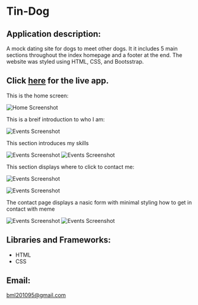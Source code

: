 # Tin-Dog

## Application description:

A mock dating site for dogs to meet other dogs. It it includes 5 main sections throughout  the index homepage and a footer at the end. The website was styled using HTML, CSS, and Bootsstrap.
 

 ## Click [here](https://brianlevin.github.io/Tin-Dog/) for the live app. 
 
 This is the home screen:
 
 ![Home Screenshot](images/home.png)
 
 This is  a breif introduction to who I am:
 
![Events Screenshot](images/intro.png)
  
  
 This section introduces my skills
 
  ![Events Screenshot](images/skill.png)
  ![Events Screenshot](images/skill2.png) 
  
 This section displays where to click to contact me:
  
  ![Events Screenshot](images/contact.png)   
  
  ![Events Screenshot](images/contact2.png)  
       
  The contact page displays   a nasic form  with minimal styling  how to get in contact  with meme
  
  ![Events Screenshot](images/cpage1.png)
  ![Events Screenshot](images/cpage2.png)   
     
## Libraries and Frameworks:

- HTML
- CSS

## Email:

bml201095@gmail.com
